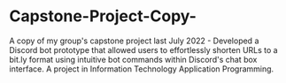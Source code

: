 # Capstone-Project-Copy-
A copy of my group's capstone project last July 2022 - Developed a Discord bot prototype that allowed users to effortlessly shorten URLs to a bit.ly format using intuitive bot commands within Discord's chat box interface. A project in Information Technology Application Programming. 
